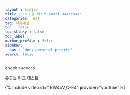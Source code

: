 ```yaml
---
layout : single
title : "포스팅 테스트_Local_successs"
categories: Test
tag: 삭제대상
toc : false
toc_sticky : false
toc_label :
author_profile : false
sidebar:
  nav : "docs_personal_project"
search: false
---
```

check success

유튜브 링크 테스트

{% include video id="tRW4oV_C-E4" provider="youtube"%}
